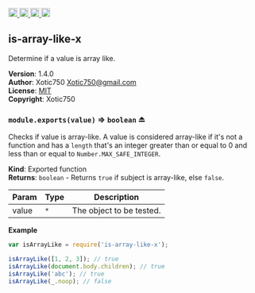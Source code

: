 <a href="https://travis-ci.org/Xotic750/is-array-like-x"
   title="Travis status">
<img
   src="https://travis-ci.org/Xotic750/is-array-like-x.svg?branch=master"
   alt="Travis status" height="18"/>
</a>
<a href="https://david-dm.org/Xotic750/is-array-like-x"
   title="Dependency status">
<img src="https://david-dm.org/Xotic750/is-array-like-x.svg"
   alt="Dependency status" height="18"/>
</a>
<a href="https://david-dm.org/Xotic750/is-array-like-x#info=devDependencies"
   title="devDependency status">
<img src="https://david-dm.org/Xotic750/is-array-like-x/dev-status.svg"
   alt="devDependency status" height="18"/>
</a>
<a href="https://badge.fury.io/js/is-array-like-x" title="npm version">
<img src="https://badge.fury.io/js/is-array-like-x.svg"
   alt="npm version" height="18"/>
</a>
<a name="module_is-array-like-x"></a>

## is-array-like-x
Determine if a value is array like.

**Version**: 1.4.0  
**Author**: Xotic750 <Xotic750@gmail.com>  
**License**: [MIT](&lt;https://opensource.org/licenses/MIT&gt;)  
**Copyright**: Xotic750  
<a name="exp_module_is-array-like-x--module.exports"></a>

### `module.exports(value)` ⇒ <code>boolean</code> ⏏
Checks if value is array-like. A value is considered array-like if it's
not a function and has a `length` that's an integer greater than or
equal to 0 and less than or equal to `Number.MAX_SAFE_INTEGER`.

**Kind**: Exported function  
**Returns**: <code>boolean</code> - Returns `true` if subject is array-like, else `false`.  

| Param | Type | Description |
| --- | --- | --- |
| value | <code>\*</code> | The object to be tested. |

**Example**  
```js
var isArrayLike = require('is-array-like-x');

isArrayLike([1, 2, 3]); // true
isArrayLike(document.body.children); // true
isArrayLike('abc'); // true
isArrayLike(_.noop); // false
```
